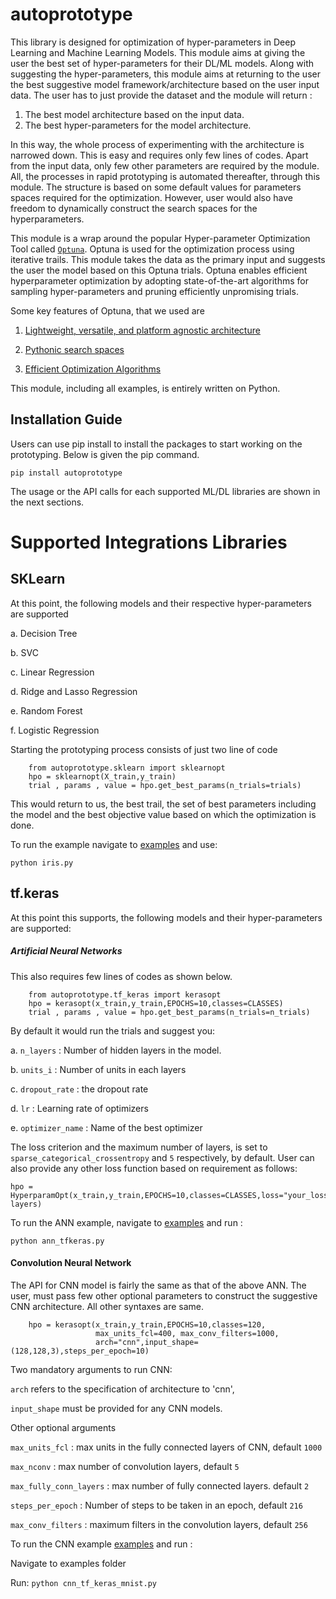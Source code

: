 # autoprototype

This library is designed for optimization of hyper-parameters in Deep Learning and Machine Learning Models. This module aims at
giving the user the best set of hyper-parameters for their DL/ML models. 
Along with suggesting the hyper-parameters, this module
aims at returning to the user the best suggestive model framework/architecture based on the user input data. The user has 
to just provide the dataset and the module will return :


1. The best model architecture based on the input data.
2. The best hyper-parameters for the model architecture.

In this way, the whole process of experimenting with the architecture is narrowed down. This is easy and requires only few lines of codes. 
Apart from the input data, only few other parameters are required by the module. All, the processes in rapid prototyping is automated thereafter, through this module.
The structure is based on some default values for parameters spaces required for the optimization. However, user would also have freedom to 
dynamically construct the search spaces for the hyperparameters.


This module is a wrap around the popular Hyper-parameter Optimization Tool called [`Optuna`](https://optuna.org/).
Optuna is used for the optimization process using iterative trails. This module takes the data as the primary input and 
suggests the user the model based on this Optuna trials. Optuna enables efficient hyperparameter optimization by adopting state-of-the-art
algorithms for sampling hyper-parameters and pruning efficiently unpromising trials. 

Some key features of Optuna, that we used are


1. [Lightweight, versatile, and platform agnostic architecture](https://optuna.readthedocs.io/en/stable/tutorial/10_key_features/001_first.html)

2. [Pythonic search spaces](https://optuna.readthedocs.io/en/stable/tutorial/10_key_features/002_configurations.html)

3. [Efficient Optimization Algorithms](https://optuna.readthedocs.io/en/stable/tutorial/10_key_features/003_efficient_optimization_algorithms.html)

This module, including all examples, is entirely written on Python.

## Installation Guide
Users can use pip install to install the packages to start working on the prototyping.
Below is given the pip command.

`pip install autoprototype`

The usage or the API calls for each supported ML/DL libraries are shown in the next sections.

# Supported Integrations Libraries

## SKLearn

At this point, the following models and their respective hyper-parameters are supported 

a. Decision Tree
        
b. SVC

c. Linear Regression

d. Ridge and Lasso Regression

e. Random Forest 

f. Logistic Regression

Starting the prototyping process consists of just two line of code 

        from autoprototype.sklearn import sklearnopt
        hpo = sklearnopt(X_train,y_train)
        trial , params , value = hpo.get_best_params(n_trials=trials)

This would return to us, the best trail, the set of best parameters including the model and the best objective value based on which the optimization is done.

To run the example navigate to [examples](https://github.com/Ideas2IT/auto-prototype/tree/master/examples) and use:

`python iris.py`


## tf.keras
At this point this supports, the following models and their hyper-parameters are supported:

##### Artificial Neural Networks

This also requires few lines of codes as shown below.

        from autoprototype.tf_keras import kerasopt
        hpo = kerasopt(x_train,y_train,EPOCHS=10,classes=CLASSES)
        trial , params , value = hpo.get_best_params(n_trials=n_trials)

By default it would run the trials and suggest you:

a. `n_layers` : Number of hidden layers in the model.

b. `units_i` : Number of units in each layers

c. `dropout_rate` : the dropout rate

d. `lr` : Learning rate of optimizers

e. `optimizer_name` : Name of the best optimizer

The loss criterion and the maximum number of layers, is set to `sparse_categorical_crossentropy` and `5` respectively, by default.
User can also provide any other loss function based on requirement as follows:

    hpo = HyperparamOpt(x_train,y_train,EPOCHS=10,classes=CLASSES,loss="your_loss_function",n_ann_layers=number_of layers)


To run the ANN example, navigate to [examples](https://github.com/Ideas2IT/auto-prototype/tree/master/examples) and run :

`python ann_tfkeras.py`

#### Convolution Neural Network

The API for CNN model is fairly the same as that of the above ANN. The user, must pass few other optional parameters to construct the suggestive CNN architecture. All other syntaxes are same.

        hpo = kerasopt(x_train,y_train,EPOCHS=10,classes=120,
                       max_units_fcl=400, max_conv_filters=1000,
                       arch="cnn",input_shape=(128,128,3),steps_per_epoch=10)

Two mandatory arguments to run CNN:

`arch` refers to the specification of architecture to 'cnn', 

`input_shape` must be provided for any CNN models.

Other optional arguments


`max_units_fcl` : max units in the fully connected layers of CNN, default `1000`

`max_nconv` : max number of convolution layers, default `5`

`max_fully_conn_layers` : max number of fully connected layers. default `2`

`steps_per_epoch` : Number of steps to be taken in an epoch, default `216`

`max_conv_filters` : maximum filters in the convolution layers, default `256`


To run the CNN example [examples](https://github.com/Ideas2IT/auto-prototype/tree/master/examples) and run :


Navigate to examples folder

Run:
`python cnn_tf_keras_mnist.py`
